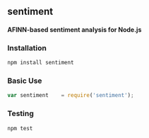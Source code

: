 ## sentiment
#### AFINN-based sentiment analysis for Node.js

### Installation
```bash
npm install sentiment
```

### Basic Use
```javascript
var sentiment    = require('sentiment');
```

### Testing
```bash
npm test
```